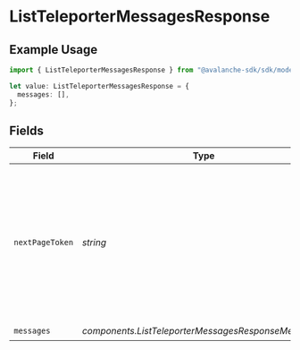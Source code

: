 # ListTeleporterMessagesResponse

## Example Usage

```typescript
import { ListTeleporterMessagesResponse } from "@avalanche-sdk/sdk/models/components";

let value: ListTeleporterMessagesResponse = {
  messages: [],
};
```

## Fields

| Field                                                                                                                                  | Type                                                                                                                                   | Required                                                                                                                               | Description                                                                                                                            |
| -------------------------------------------------------------------------------------------------------------------------------------- | -------------------------------------------------------------------------------------------------------------------------------------- | -------------------------------------------------------------------------------------------------------------------------------------- | -------------------------------------------------------------------------------------------------------------------------------------- |
| `nextPageToken`                                                                                                                        | *string*                                                                                                                               | :heavy_minus_sign:                                                                                                                     | A token, which can be sent as `pageToken` to retrieve the next page. If this field is omitted or empty, there are no subsequent pages. |
| `messages`                                                                                                                             | *components.ListTeleporterMessagesResponseMessage*[]                                                                                   | :heavy_check_mark:                                                                                                                     | N/A                                                                                                                                    |